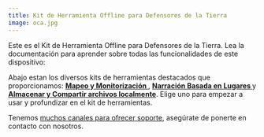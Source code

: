 ```yaml
---
title: Kit de Herramienta Offline para Defensores de la Tierra
image: oca.jpg
---
```


Este es el Kit de Herramienta Offline para Defensores de la Tierra. Lea la documentación para aprender sobre todas las funcionalidades de este dispositivo:

<app-button :noMargin="true" localurl=":8086/all/https://docs.earthdefenderstoolkit.com/device-usage/first-steps" text="Lea documentación"></app-button>

Abajo estan los diversos kits de herramientas destacados que proporcionamos: **[Mapeo y Monitorización ](/mapping-and-monitoring)**, **[Narración Basada en Lugares ](/geo-storytelling)** y **[Almacenar y Compartir archivos localmente](/storing-sharing)**. Elige uno para empezar a usar y profundizar en el kit de herramientas.

Tenemos [muchos canales para ofrecer soporte](#support-and-contributing), asegúrate de ponerte en contacto con nosotros.
